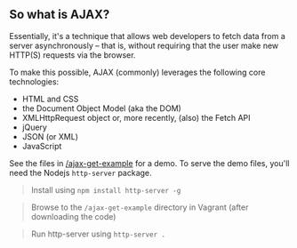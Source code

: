 ## So what is AJAX?

Essentially, it's a technique that allows web developers
to fetch data from a server asynchronously – that is,
without requiring that the user make new HTTP(S) requests
via the browser.

To make this possible, AJAX (commonly) leverages the
following core technologies:

- HTML and CSS
- the Document Object Model (aka the DOM)
- XMLHttpRequest object or, more recently, (also) the
  Fetch API
- jQuery
- JSON (or XML)
- JavaScript

See the files in [/ajax-get-example](https://github.com/hora/lhl-w4d3/tree/2019-nov-6/ajax-get-example) for a demo. To
serve the demo files, you'll need the Nodejs `http-server`
package.

> Install using `npm install http-server -g`

> Browse to the `/ajax-get-example` directory in Vagrant
> (after downloading the code)

> Run http-server using `http-server .`

